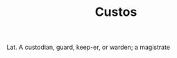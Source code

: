 ---
title: Custos
letter: C
permalink: "/definitions/bld-custos.html"
body: Lat. A custodian, guard, keep-er, or warden; a magistrate
published_at: '2018-07-07'
source: Black's Law Dictionary 2nd Ed (1910)
layout: post
---
